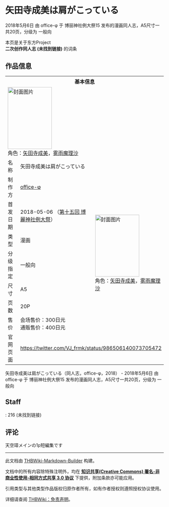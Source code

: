 # 矢田寺成美は肩がこっている

<!-- source html: G:\repos\THBWiki-Markdown-Builder\THBWikiMarkdown\Temp\main\3\3e\ns0%3A%E7%9F%A2%E7%94%B0%E5%AF%BA%E6%88%90%E7%BE%8E%E3%81%AF%E8%82%A9%E3%81%8C%E3%81%93%E3%81%A3%E3%81%A6%E3%81%84%E3%82%8B.html -->

2018年5月6日 由 office-φ 于 博丽神社例大祭15 发布的漫画同人志，A5尺寸一共20页，分级为 一般向

本页是关于东方Project  
 **二次创作同人志 (未找到链接)** 的词条
## 作品信息

<table><tbody><tr><th colspan="3">基本信息</th></tr><tr><td class="cover-artwork-mobile" colspan="2"><a href="./文件-矢田寺成美は肩がこっている封面.png.md" class="image" title="封面图片"><img alt="封面图片" src="https://upload.thwiki.cc/thumb/3/38/%E7%9F%A2%E7%94%B0%E5%AF%BA%E6%88%90%E7%BE%8E%E3%81%AF%E8%82%A9%E3%81%8C%E3%81%93%E3%81%A3%E3%81%A6%E3%81%84%E3%82%8B%E5%B0%81%E9%9D%A2.png/140px-%E7%9F%A2%E7%94%B0%E5%AF%BA%E6%88%90%E7%BE%8E%E3%81%AF%E8%82%A9%E3%81%8C%E3%81%93%E3%81%A3%E3%81%A6%E3%81%84%E3%82%8B%E5%B0%81%E9%9D%A2.png" decoding="async" loading="lazy" width="140" height="196" srcset="https://upload.thwiki.cc/thumb/3/38/%E7%9F%A2%E7%94%B0%E5%AF%BA%E6%88%90%E7%BE%8E%E3%81%AF%E8%82%A9%E3%81%8C%E3%81%93%E3%81%A3%E3%81%A6%E3%81%84%E3%82%8B%E5%B0%81%E9%9D%A2.png/209px-%E7%9F%A2%E7%94%B0%E5%AF%BA%E6%88%90%E7%BE%8E%E3%81%AF%E8%82%A9%E3%81%8C%E3%81%93%E3%81%A3%E3%81%A6%E3%81%84%E3%82%8B%E5%B0%81%E9%9D%A2.png 1.5x, https://upload.thwiki.cc/thumb/3/38/%E7%9F%A2%E7%94%B0%E5%AF%BA%E6%88%90%E7%BE%8E%E3%81%AF%E8%82%A9%E3%81%8C%E3%81%93%E3%81%A3%E3%81%A6%E3%81%84%E3%82%8B%E5%B0%81%E9%9D%A2.png/279px-%E7%9F%A2%E7%94%B0%E5%AF%BA%E6%88%90%E7%BE%8E%E3%81%AF%E8%82%A9%E3%81%8C%E3%81%93%E3%81%A3%E3%81%A6%E3%81%84%E3%82%8B%E5%B0%81%E9%9D%A2.png 2x" data-file-width="700" data-file-height="982"></a><div class="cover-char">角色：<a href="./矢田寺成美.md" title="矢田寺成美">矢田寺成美</a>，<a href="./雾雨魔理沙.md" title="雾雨魔理沙">雾雨魔理沙</a></div></td>
</tr><tr><td class="label">名称</td><td colspan="2"> 矢田寺成美は肩がこっている </td></tr><tr><td class="label">制作方</td><td><a href="./office-φ.md" title="office-φ">office-φ</a></td><td class="cover-artwork" rowspan="7" style="min-width:196px;"><a href="./文件-矢田寺成美は肩がこっている封面.png.md" class="image" title="封面图片"><img alt="封面图片" src="https://upload.thwiki.cc/thumb/3/38/%E7%9F%A2%E7%94%B0%E5%AF%BA%E6%88%90%E7%BE%8E%E3%81%AF%E8%82%A9%E3%81%8C%E3%81%93%E3%81%A3%E3%81%A6%E3%81%84%E3%82%8B%E5%B0%81%E9%9D%A2.png/140px-%E7%9F%A2%E7%94%B0%E5%AF%BA%E6%88%90%E7%BE%8E%E3%81%AF%E8%82%A9%E3%81%8C%E3%81%93%E3%81%A3%E3%81%A6%E3%81%84%E3%82%8B%E5%B0%81%E9%9D%A2.png" decoding="async" loading="lazy" width="140" height="196" srcset="https://upload.thwiki.cc/thumb/3/38/%E7%9F%A2%E7%94%B0%E5%AF%BA%E6%88%90%E7%BE%8E%E3%81%AF%E8%82%A9%E3%81%8C%E3%81%93%E3%81%A3%E3%81%A6%E3%81%84%E3%82%8B%E5%B0%81%E9%9D%A2.png/209px-%E7%9F%A2%E7%94%B0%E5%AF%BA%E6%88%90%E7%BE%8E%E3%81%AF%E8%82%A9%E3%81%8C%E3%81%93%E3%81%A3%E3%81%A6%E3%81%84%E3%82%8B%E5%B0%81%E9%9D%A2.png 1.5x, https://upload.thwiki.cc/thumb/3/38/%E7%9F%A2%E7%94%B0%E5%AF%BA%E6%88%90%E7%BE%8E%E3%81%AF%E8%82%A9%E3%81%8C%E3%81%93%E3%81%A3%E3%81%A6%E3%81%84%E3%82%8B%E5%B0%81%E9%9D%A2.png/279px-%E7%9F%A2%E7%94%B0%E5%AF%BA%E6%88%90%E7%BE%8E%E3%81%AF%E8%82%A9%E3%81%8C%E3%81%93%E3%81%A3%E3%81%A6%E3%81%84%E3%82%8B%E5%B0%81%E9%9D%A2.png 2x" data-file-width="700" data-file-height="982"></a><div class="cover-char">角色：<a href="./矢田寺成美.md" title="矢田寺成美">矢田寺成美</a>，<a href="./雾雨魔理沙.md" title="雾雨魔理沙">雾雨魔理沙</a></div></td>
</tr><tr><td class="label">首发日期</td><td>2018-05-06&#160;（<a href="/展会作品列表?e=%E5%8D%9A%E4%B8%BD%E7%A5%9E%E7%A4%BE%E4%BE%8B%E5%A4%A7%E7%A5%AD%2315">第十五回 博麗神社例大祭</a>）</td></tr><tr><td class="label">类型</td><td>漫画</td></tr><tr><td class="label">分级指定</td><td>一般向</td></tr><tr><td class="label">尺寸</td><td>A5</td></tr><tr><td class="label">页数</td><td>20P</td></tr><tr><td class="label">售价</td><td>会场售价：300日元<br>通贩售价：400日元</td></tr>
<tr><td class="label">官网页面</td><td colspan="2"><a rel="nofollow" class="external free" href="https://twitter.com/VJ_frmk/status/986506140073705472">https://twitter.com/VJ_frmk/status/986506140073705472</a></td></tr></tbody></table>

矢田寺成美は肩がこっている（同人志，office-φ，2018） - 2018年5月6日 由 office-φ 于 博丽神社例大祭15 发布的漫画同人志，A5尺寸一共20页，分级为 一般向
## Staff
: 216 (未找到链接)

## 评论
  
天空璋メインの1p短編集です 
  
  
  

  





---

此文档由 [THBWiki-Markdown-Builder](https://github.com/Delsin-Yu/THBWiki-Markdown-Builder) 构建。

文档中的所有内容除特殊注明外，均在 [**知识共享(Creative Commons) 署名-非商业性使用-相同方式共享 3.0 协议**](https://creativecommons.org/licenses/by-sa/3.0/deed.zh-hans) 下提供，附加条款亦可能应用。

引用类型与其他类型作品版权归原作者所有，如有作者授权则遵照授权协议使用。

详细请查阅 [THBWiki：免责声明](https://thbwiki.cc/THBWiki:%E5%85%8D%E8%B4%A3%E5%A3%B0%E6%98%8E)。

